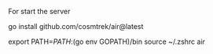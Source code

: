 For start the server

go install github.com/cosmtrek/air@latest


export PATH=$PATH:$(go env GOPATH)/bin
source ~/.zshrc
air


